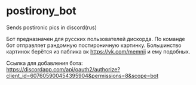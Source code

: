 # postirony_bot
Sends postironic pics in discord(rus)

Бот предназначен для русских пользователей дискорда.
По команде бот отправляет рандомную постироничную картинку.
Большинство картинок берётся из паблика вк https://vk.com/memnij и ему подобных.

Ссылка для добавления бота: https://discordapp.com/api/oauth2/authorize?client_id=607605900454395904&permissions=8&scope=bot
